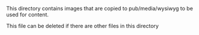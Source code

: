This directory contains images that are copied to pub/media/wysiwyg to be used for content.

This file can be deleted if there are other files in this directory
